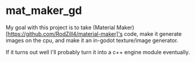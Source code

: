 # mat_maker_gd

My goal with this project is to take (Material Maker)[https://github.com/RodZill4/material-maker]'s code, make it generate images on the cpu,
and make it an in-godot texture/image generator.

If it turns out well I'll probably turn it into a c++ engine module eventually.
